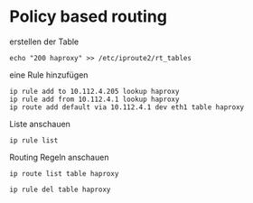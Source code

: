 Policy based routing
========================
erstellen der Table

```
echo "200 haproxy" >> /etc/iproute2/rt_tables
```

eine Rule hinzufügen

```
ip rule add to 10.112.4.205 lookup haproxy
ip rule add from 10.112.4.1 lookup haproxy
ip route add default via 10.112.4.1 dev eth1 table haproxy
```

Liste anschauen

```
ip rule list
```

Routing Regeln anschauen

```
ip route list table haproxy
```

```
ip rule del table haproxy
```
